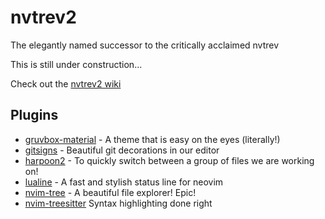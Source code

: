 # nvtrev2
The elegantly named successor to the critically acclaimed nvtrev

This is still under construction...

Check out the [nvtrev2 wiki](https://github.com/trevorhauter/nvtrev2/wiki)

## Plugins
- [gruvbox-material](https://github.com/sainnhe/gruvbox-material) - A theme that is easy on the eyes (literally!)
- [gitsigns](https://github.com/lewis6991/gitsigns.nvim) - Beautiful git decorations in our editor
- [harpoon2](https://github.com/ThePrimeagen/harpoon/tree/harpoon2) - To quickly switch between a group of files we are working on!
- [lualine](https://github.com/nvim-lualine/lualine.nvim) - A fast and stylish status line for neovim
- [nvim-tree](https://github.com/nvim-tree/nvim-tree.lua) - A beautiful file explorer! Epic!
- [nvim-treesitter](https://github.com/nvim-treesitter/nvim-treesitter) Syntax highlighting done right
